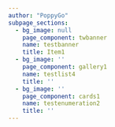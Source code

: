 ```yaml
---
author: "PoppyGo"
subpage_sections:
  - bg_image: null
    page_component: twbanner
    name: testbanner
    title: Item1
  - bg_image: ''
    page_component: gallery1
    name: testlist4
    title: ''
  - bg_image: ''
    page_component: cards1
    name: testenumeration2
    title: ''
---
```

